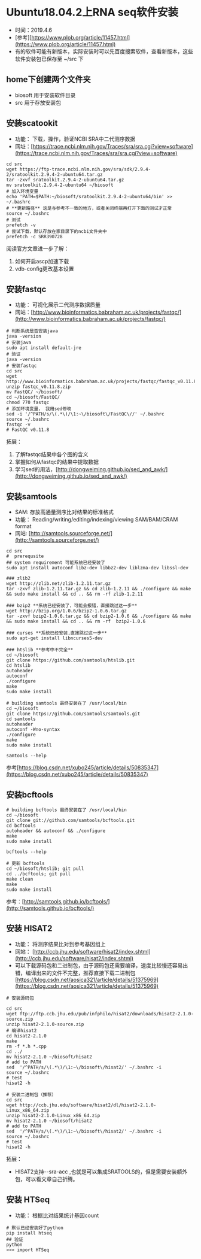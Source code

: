 # Ubuntu18.04.2上RNA seq软件安装
* 时间：2019.4.6 
* [参考][https://www.plob.org/article/11457.html](https://www.plob.org/article/11457.html) 
* 有的软件可能有新版本，实际安装时可以先百度搜索软件，查看新版本，这些软件安装包已保存至 ~/src 下
## home下创建两个文件夹
* biosoft 用于安装软件目录
* src 用于存放安装包
## 安装scatookit
* 功能： 下载，操作，验证NCBI SRA中二代测序数据
* 网址：[https://trace.ncbi.nlm.nih.gov/Traces/sra/sra.cgi?view=software](https://trace.ncbi.nlm.nih.gov/Traces/sra/sra.cgi?view=software)
```
cd src
wget https://ftp-trace.ncbi.nlm.nih.gov/sra/sdk/2.9.4-2/sratoolkit.2.9.4-2-ubuntu64.tar.gz
tar -zxvf sratoolkit.2.9.4-2-ubuntu64.tar.gz
mv sratoolkit.2.9.4-2-ubuntu64 ~/biosoft
# 加入环境变量
echo 'PATH=$PATH:~/biosoft/sratoolkit.2.9.4-2-ubuntu64/bin' >> ~/.bashrc
# **更新路径** 这是与参考不一致的地方，或者关闭终端再打开下面的测试才正常
source ~/.bashrc
# 测试
prefetch -v
# 尝试下载，默认存放在家目录下的ncbi文件夹中
prefetch -c SRR390728
```
阅读官方文章进一步了解：
1. 如何开启ascp加速下载
2. vdb-config更改基本设置

## 安装fastqc
* 功能： 可视化展示二代测序数据质量
* 网站：[http://www.bioinformatics.babraham.ac.uk/projects/fastqc/](http://www.bioinformatics.babraham.ac.uk/projects/fastqc/)
```
# 判断系统是否安装java
java -version
# 安装java
sudo apt install default-jre
# 验证
java -version
# 安装fastqc
cd src
wget http://www.bioinformatics.babraham.ac.uk/projects/fastqc/fastqc_v0.11.8.zip
unzip fastqc_v0.11.8.zip
mv FastQC/ ~/biosoft/
cd ~/biosoft/FastQC/
chmod 770 fastqc
# 添加环境变量， 我用sed修改
sed -i '/^PATH/s/\(.*\)/\1:~\/biosoft\/FastQC\//' ~/.bashrc
source ~/.bashrc
fastqc -v
# FastQC v0.11.8
```
拓展：
1. 了解fastqc结果中各个图的含义
2. 掌握如何从fastqc的结果中提取数据
3. 学习sed的用法，[http://dongweiming.github.io/sed_and_awk/](http://dongweiming.github.io/sed_and_awk/)

## 安装samtools
* SAM: 存放高通量测序比对结果的标准格式
* 功能： Reading/writing/editing/indexing/viewing SAM/BAM/CRAM format
* 网站: [http://samtools.sourceforge.net/](http://samtools.sourceforge.net/)
```
cd src
#  prerequsite
## system requirement 可能系统已经安装了
sudo apt install autoconf libz-dev libbz2-dev liblzma-dev libssl-dev

### zlib2
wget http://zlib.net/zlib-1.2.11.tar.gz
tar -zxvf zlib-1.2.11.tar.gz && cd zlib-1.2.11 && ./configure && make && sudo make install && cd .. && rm -rf zlib-1.2.11

### bzip2 **系统已经安装了，可能会报错，直接跳过这一步**
wget http://bzip.org/1.0.6/bzip2-1.0.6.tar.gz
tar -zxvf bzip2-1.0.6.tar.gz && cd bzip2-1.0.6 && ./configure && make && sudo make install && cd .. && rm -rf  bzip2-1.0.6

### curses **系统已经安装,直接跳过这一步**
sudo apt-get install libncurses5-dev 

### htslib **参考中不完全**
cd ~/biosoft
git clone https://github.com/samtools/htslib.git
cd htslib
autoheader
autoconf
./configure
make
sudo make install

# building samtools 最终安装在了 /usr/local/bin
cd ~/biosoft
git clone https://github.com/samtools/samtools.git
cd samtools
autoheader
autoconf -Wno-syntax
./configure 
make 
sudo make install

samtools --help

```
参考[https://blog.csdn.net/xubo245/article/details/50835347](https://blog.csdn.net/xubo245/article/details/50835347)

## 安装bcftools 
```
# building bcftools 最终安装在了 /usr/local/bin
cd ~/biosoft
git clone git://github.com/samtools/bcftools.git
cd bcftools 
autoheader && autoconf && ./configure
make 
sudo make install

bcftools --help

# 更新 bcftools
cd ~/biosoft/htslib; git pull
cd ../bcftools; git pull
make clean
make
sudo make install
```
参考：[http://samtools.github.io/bcftools/](http://samtools.github.io/bcftools/)

## 安装 HISAT2
* 功能： 将测序结果比对到参考基因组上
* 网站： [http://ccb.jhu.edu/software/hisat2/index.shtml](http://ccb.jhu.edu/software/hisat2/index.shtml)
* 可以下载源码包和二进制包，由于源码包还需要编译，速度比较慢还容易出错，编译出来的文件不完整，推荐直接下载二进制包 [https://blog.csdn.net/aosica321/article/details/51375969](https://blog.csdn.net/aosica321/article/details/51375969)
```
# 安装源码包

cd src
wget ftp://ftp.ccb.jhu.edu/pub/infphilo/hisat2/downloads/hisat2-2.1.0-source.zip
unzip hisat2-2.1.0-source.zip
# 编译hisat2
cd hisat2-2.1.0
make
rm -f *.h *.cpp 
cd ../
mv hisat2-2.1.0 ~/biosoft/hisat2
# add to PATH
sed  '/^PATH/s/\(.*\)/\1:~\/biosoft\/hisat2/' ~/.bashrc -i
source ~/.bashrc
# test
hisat2 -h

# 安装二进制包（推荐）
cd src
wget http://ccb.jhu.edu/software/hisat2/dl/hisat2-2.1.0-Linux_x86_64.zip
unzip hisat2-2.1.0-Linux_x86_64.zip
mv hisat2-2.1.0 ~/biosoft/hisat2
# add to PATH
sed  '/^PATH/s/\(.*\)/\1:~\/biosoft\/hisat2/' ~/.bashrc -i
source ~/.bashrc
# test
hisat2 -h
```
拓展：
* HISAT2支持--sra-acc <SRA accession number>,也就是可以集成SRATOOLS的，但是需要安装额外包，可以看文章自己折腾。

## 安装 HTSeq
* 功能： 根据比对结果统计基因count
```
# 默认已经安装好了python
pip install htseq
## 验证
python
>>> import HTSeq
```
